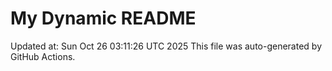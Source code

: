 # My Dynamic README
Updated at: Sun Oct 26 03:11:26 UTC 2025
This file was auto-generated by GitHub Actions.
